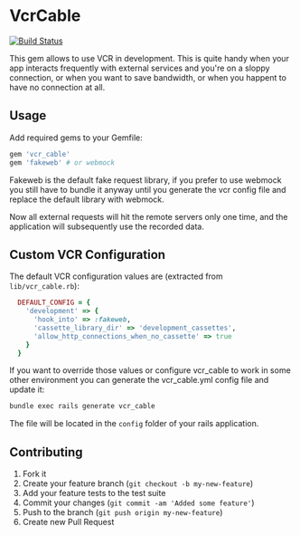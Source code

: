# VcrCable

[![Build Status](https://secure.travis-ci.org/spaghetticode/vcr_cable.png)](http://travis-ci.org/spaghetticode/vcr_cable)

This gem allows to use VCR in development. This is quite handy when your app
interacts frequently with external services and you're on a sloppy connection,
or when you want to save bandwidth, or when you happent to have no connection
at all.


## Usage

Add required gems to your Gemfile:

```ruby
gem 'vcr_cable'
gem 'fakeweb' # or webmock
```

Fakeweb is the default fake request library, if you prefer to use webmock you still have to bundle it anyway until you generate the vcr config file and replace the default library with webmock.

Now all external requests will hit the remote servers only one time, and the
application will subsequently use the recorded data.


## Custom VCR Configuration

The default VCR configuration values are (extracted from ```lib/vcr_cable.rb```):

```ruby
  DEFAULT_CONFIG = {
    'development' => {
      'hook_into' => :fakeweb,
      'cassette_library_dir' => 'development_cassettes',
      'allow_http_connections_when_no_cassette' => true
    }
  }
```

If you want to override those values or configure vcr_cable to work in some
other environment you can generate the vcr_cable.yml config file and update it:

```bash
bundle exec rails generate vcr_cable
```

The file will be located in the ```config``` folder of your rails application.


## Contributing

1. Fork it
2. Create your feature branch (`git checkout -b my-new-feature`)
3. Add your feature tests to the test suite
4. Commit your changes (`git commit -am 'Added some feature'`)
5. Push to the branch (`git push origin my-new-feature`)
6. Create new Pull Request
